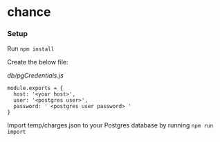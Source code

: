 # chance

### Setup
Run `npm install`

Create the below file:

*db/pgCredentials.js*
```
module.exports = {
  host: '<your host>',
  user: '<postgres user>',
  password: ' <postgres user password> '
}
```

Import temp/charges.json to your Postgres database by running `npm run import`
